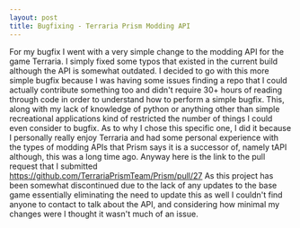 ```yaml
---
layout: post
title: Bugfixing - Terraria Prism Modding API
---
```


For my bugfix I went with a very simple change to the modding API for the game Terraria.
I simply fixed some typos that existed in the current build although the API is somewhat outdated.
I decided to go with this more simple bugfix because I was having some issues finding a repo that
I could actually contribute something too and didn't require 30+ hours of reading through code
in order to understand how to perform a simple bugfix. This, along with my lack of knowledge
of python or anything other than simple recreational applications kind of restricted the number of
things I could even consider to bugfix. As to why I chose this specific one, I did it because I
personally really enjoy Terraria and had some personal experience with the types of modding APIs
that Prism says it is a successor of, namely tAPI although, this was a long time ago. Anyway
here is the link to the pull request that I submitted https://github.com/TerrariaPrismTeam/Prism/pull/27
As this project has been somewhat discontinued due to the lack of any updates to the base game
essentially eliminating the need to update this as well I couldn't find anyone to contact to talk
about the API, and considering how minimal my changes were I thought it wasn't much of an issue.